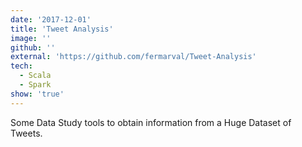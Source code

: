 ```yaml
---
date: '2017-12-01'
title: 'Tweet Analysis'
image: ''
github: ''
external: 'https://github.com/fermarval/Tweet-Analysis'
tech:
  - Scala
  - Spark
show: 'true'
---
```


Some Data Study tools to obtain information from a Huge Dataset of Tweets.
